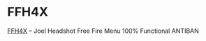 # FFH4X
[FFH4X](https://ffh4x.trending-1.com/) – Joel Headshot Free Fire Menu 100% Functional ANTIBAN
